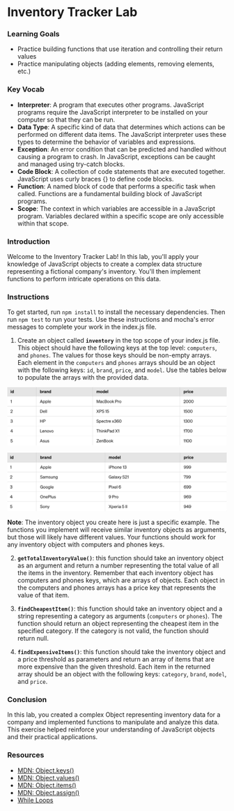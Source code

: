 # Inventory Tracker Lab

### Learning Goals

- Practice building functions that use iteration and controlling their return
  values
- Practice manipulating objects (adding elements, removing elements, etc.)

### Key Vocab

- **Interpreter**: A program that executes other programs. JavaScript programs
require the JavaScript interpreter to be installed on your computer so that they
can be run.
- **Data Type**: A specific kind of data that determines which actions can be performed on different data items. The JavaScript interpreter uses these types to determine the behavior of variables and expressions.
- **Exception**: An error condition that can be predicted and handled without
causing a program to crash. In JavaScript, exceptions can be caught and managed using try-catch blocks.
- **Code Block**: A collection of code statements that are executed together. JavaScript uses curly braces {} to define code blocks.
- **Function**: A named block of code that performs a specific task when called. Functions are a fundamental building block of JavaScript programs.
- **Scope**: The context in which variables are accessible in a JavaScript program. Variables declared within a specific scope are only accessible within that scope.

### Introduction

Welcome to the Inventory Tracker Lab! In this lab, you'll apply your knowledge of JavaScript objects to create a complex data structure representing a fictional company's inventory. You'll then implement functions to perform intricate operations on this data.

### Instructions

To get started, run `npm install` to install the necessary dependencies. Then run `npm test` to run
your tests. Use these instructions and mocha's error messages to complete
your work in the index.js file.

1. Create an object called **`inventory`** in the top scope of your index.js file. This object should have the following keys at the top level: `computers`, and `phones`. The values for those keys should be non-empty arrays. Each element in the `computers` and `phones` arrays should be an object with the following keys: `id`, `brand`, `price`, and `model`. Use the tables below to populate the arrays with the provided data.

![Computers Table](./images/computers-data.png)

![Phones Table](./images/phones-data.png)

**Note**: The inventory object you create here is just a specific example. The functions you implement will receive similar inventory objects as arguments, but those will likely have different values. Your functions should work for any inventory object with computers and phones keys.

2. **`getTotalInventoryValue()`**: this function should take an inventory object as an argument and return a number representing the total value of all the items in the inventory. Remember that each inventory object has computers and phones keys, which are arrays of objects. Each object in the computers and phones arrays has a price key that represents the value of that item.

3. **`findCheapestItem()`**: this function should take an inventory object and a string representing a category as arguments (`computers` or `phones`). The function should return an object representing the cheapest item in the specified category. If the category is not valid, the function should return null.

4. **`findExpensiveItems()`**: this function should take the inventory object and a price threshold as parameters and return an array of items that are more expensive than the given threshold. Each item in the returned array should be an object with the following keys: `category`, `brand`, `model`, and `price`.

### Conclusion
In this lab, you created a complex Object representing inventory data for a company and implemented functions to manipulate and analyze this data. This exercise helped reinforce your understanding of JavaScript objects and their practical applications.

### Resources

- [MDN: Object.keys()][keys]
- [MDN: Object.values()][values]
- [MDN: Object.items()][entries]
- [MDN: Object.assign()][assign]
- [While Loops][iterate-with-index]

[keys]: https://developer.mozilla.org/en-US/docs/Web/JavaScript/Reference/Global_Objects/Object/keys
[values]: https://developer.mozilla.org/en-US/docs/Web/JavaScript/Reference/Global_Objects/Object/values
[entries]: https://developer.mozilla.org/en-US/docs/Web/JavaScript/Reference/Global_Objects/Object/entries
[assign]: https://developer.mozilla.org/en-US/docs/Web/JavaScript/Reference/Global_Objects/Object/assign
[iterate-with-index]: https://developer.mozilla.org/en-US/docs/Web/JavaScript/Guide/Loops_and_iteration#while_statement